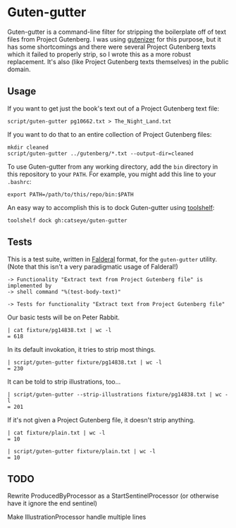 Guten-gutter
============

Guten-gutter is a command-line filter for stripping the boilerplate off of
text files from Project Gutenberg.  I was using [gutenizer][] for this
purpose, but it has some shortcomings and there were several Project Gutenberg
texts which it failed to properly strip, so I wrote this as a more robust
replacement.  It's also (like Project Gutenberg texts themselves) in the
public domain.

Usage
-----

If you want to get just the book's text out of a Project Gutenberg text file:

    script/guten-gutter pg10662.txt > The_Night_Land.txt

If you want to do that to an entire collection of Project Gutenberg files:

    mkdir cleaned
    script/guten-gutter ../gutenberg/*.txt --output-dir=cleaned

To use Guten-gutter from any working directory, add the `bin` directory in this
repository to your `PATH`.  For example, you might add this line to your
`.bashrc`:

    export PATH=/path/to/this/repo/bin:$PATH

An easy way to accomplish this is to dock Guten-gutter using [toolshelf][]:

    toolshelf dock gh:catseye/guten-gutter

Tests
-----

This is a test suite, written in [Falderal][] format, for the `guten-gutter`
utility.  (Note that this isn't a very paradigmatic usage of Falderal!)

    -> Functionality "Extract text from Project Gutenberg file" is implemented by
    -> shell command "%(test-body-text)"

    -> Tests for functionality "Extract text from Project Gutenberg file"

Our basic tests will be on Peter Rabbit.

    | cat fixture/pg14838.txt | wc -l
    = 618

In its default invokation, it tries to strip most things.

    | script/guten-gutter fixture/pg14838.txt | wc -l
    = 230

It can be told to strip illustrations, too...

    | script/guten-gutter --strip-illustrations fixture/pg14838.txt | wc -l
    = 201

If it's not given a Project Gutenberg file, it doesn't strip anything.

    | cat fixture/plain.txt | wc -l
    = 10

    | script/guten-gutter fixture/plain.txt | wc -l
    = 10

TODO
----

Rewrite ProducedByProcessor as a StartSentinelProcessor (or otherwise
have it ignore the end sentinel)

Make IllustrationProcessor handle multiple lines

[Falderal]:     http://catseye.tc/node/Falderal
[toolshelf]:    http://catseye.tc/node/toolshelf
[gutenizer]:    https://github.com/okfn/gutenizer
